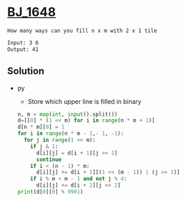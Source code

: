 # [BJ_1648](https://acmicpc.net/problem/1648)

```en
How many ways can you fill n x m with 2 x 1 tile
```

```txt
Input: 3 6
Output: 41
```

## Solution

* py
  * Store which upper line is filled in binary

  ```py
  n, m = map(int, input().split())
  d=[[0] * (1 << m) for i in range(n * m + 1)]
  d[n * m][0] = 1
  for i in range(n * m - 1,- 1, -1):
    for j in range(1 << m):
      if j & 1:
        d[i][j] = d[i + 1][j >> 1]
        continue
      if i < (n - 1) * m:
        d[i][j] += d[i + 1][(1 << (m - 1)) | (j >> 1)]
      if i % m < m - 1 and not j % 4:
        d[i][j] += d[i + 2][j >> 2]
  print(d[0][0] % 9901)
  ```
